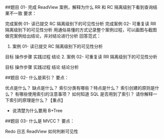 ##题目 01- 完成 ReadView 案例，解释为什么 RR 和 RC 隔离级别下看到查询结果不一致
要求：

完成案例 01- 读已提交 RC 隔离级别下的可见性分析
完成案例 02- 可重复读 RR 隔离级别下的可见性分析
用通俗易懂的方式记录整个案例过程，可以画图与截图
做完案例给出结论，并对结论进行分析
回答范式：
1. 案例 01- 读已提交 RC 隔离级别下的可见性分析

目标
操作步骤
实践过程
结论
2. 案例 02- 可重复读 RR 隔离级别下的可见性分析

目标
操作步骤
实践过程
结论
结论分析

##题目 02- 什么是索引？
要点：

优点是什么？
缺点是什么？
索引分类有哪些？特点是什么？
索引创建的原则是什么？
有哪些使用索引的注意事项？
如何知道 SQL 是否用到了索引？
请你解释一下索引的原理是什么？【重点】
- 说清楚为什么要用 B+Tree

##题目 03- 什么是 MVCC？
要点：

Redo 日志
ReadView
如何判断可见性
